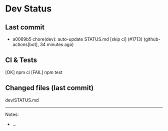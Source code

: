 # Dev Status

## Last commit
- a0069b5 chore(dev): auto-update STATUS.md [skip ci] (#1713) (github-actions[bot], 34 minutes ago)
## CI & Tests
[OK] npm ci
[FAIL] npm test

## Changed files (last commit)
dev/STATUS.md

---
Notes:
- ...
